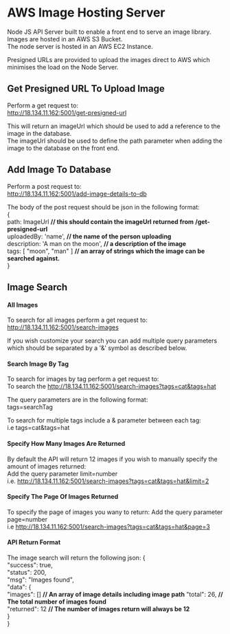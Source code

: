 # AWS Image Hosting Server

Node JS API Server built to enable a front end to serve an image library.  
Images are hosted in an AWS S3 Bucket.  
The node server is hosted in an AWS EC2 Instance.

Presigned URLs are provided to upload the images direct to AWS which minimises
the load on the Node Server.

## Get Presigned URL To Upload Image

Perform a get request to:  
http://18.134.11.162:5001/get-presigned-url

This will return an imageUrl which should be used to add a reference to the
image in the database.  
The imageUrl should be used to define the path parameter when adding the image
to the database on the front end.

## Add Image To Database

Perform a post request to:  
http://18.134.11.162:5001/add-image-details-to-db

The body of the post request should be json in the following format:  
{  
path: ImageUrl **// this should contain the imageUrl returned from**
**/get-presigned-url**  
uploadedBy: 'name', **// the name of the person uploading**  
description: 'A man on the moon', **// a description of the image**  
tags: [ "moon", "man" ] **// an array of strings which the image can be**
**searched against.**  
}

## Image Search

#### All Images

To search for all images perform a get request to:  
http://18.134.11.162:5001/search-images

If you wish customize your search you can add multiple query parameters which
should be separated by a '&' symbol as described below.

#### Search Image By Tag

To search for images by tag perform a get request to:  
To search the http://18.134.11.162:5001/search-images?tags=cat&tags=hat

The query parameters are in the following format:  
tags=searchTag

To search for multiple tags include a & parameter between each tag:  
i.e tags=cat&tags=hat

#### Specify How Many Images Are Returned

By default the API will return 12 images if you wish to manually specify the
amount of images returned:  
Add the query parameter limit=number  
i.e. http://18.134.11.162:5001/search-images?tags=cat&tags=hat&limit=2

#### Specify The Page Of Images Returned

To specify the page of images you wany to return: Add the query parameter
page=number  
i.e http://18.134.11.162:5001/search-images?tags=cat&tags=hat&page=3

#### API Return Format

The image search will return the following json: {  
 "success": true,  
 "status": 200,  
 "msg": "Images found",  
 "data": {  
 "images": [] **// An array of image details including image path** "total": 26,
**// The total number of images found**  
 "returned": 12 **// The number of images return will always be 12**  
 }  
 }
